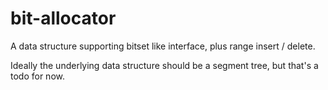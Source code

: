 # bit-allocator
A data structure supporting bitset like interface, plus range insert / delete.

Ideally the underlying data structure should be a segment tree, but that's a todo for now.
